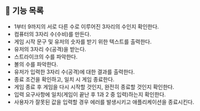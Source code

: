 ## 📖 기능 목록

- 1부터 9까지의 서로 다른 수로 이루어진 3자리의 수인지 확인한다.
- 컴퓨터의 3자리 수(수비)를 만든다.
- 게임 시작 문구 및 유저의 숫자를 받기 위한 텍스트를 출력한다.
- 유저의 3자리 수(공격)을 받는다.
- 스트라이크의 수를 파악한다.
- 볼의 수를 파악한다.
- 유저가 입력한 3자리 수(공격)에 대한 결과를 출력한다.
- 종료 조건을 확인하고, 일치 시 게임 종료한다.
- 게임 종료 후 게임을 다시 시작할 것인지, 완전히 종료할 것인지 확인한다.
- 입력 요구사항에 일치(게임이 끝난 후 1과 2 중 입력)하는지 확인한다.
- 사용자가 잘못된 값을 입력할 경우 에러를 발생시키고 애플리케이션을 종료시킨다.
